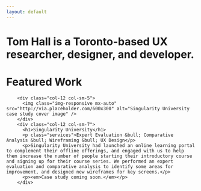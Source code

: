 ```yaml
---
layout: default
---
```


<div class="container">
  
  <div class="row">
    <div class="col-12">
      <h1 class="headline">Tom Hall is a Toronto-based UX researcher, designer, and developer.</h1>
    </div>
  </div>
  
  <div class="row landing-page-section">
    <div class="col-12">
      <h1 class="text-center">Featured Work</h1>
    </div>
  </div>
  
  <div class="row portfolio-item justify-content-center">
    
    
        <div class="col-12 col-sm-5">
          <img class="img-responsive mx-auto" src="http://via.placeholder.com/600x300" alt="Singularity University case study cover image" />
        </div>
        <div class="col-12 col-sm-7">
          <h1>Singularity University</h1>
          <p class="services">Expert Evaluation &bull; Comparative Analysis &bull; Wireframing &bull; UX Design</p>
          <p>Singularity University had launched an online learning portal to complement their offline offerings, and engaged with us to help them increase the number of people starting their introductory course and signing up for their course series. We performed an expert evaluation and comparative analysis to identify some areas for improvement, and designed new wireframes for key screens.</p>
          <p><em>Case study coming soon.</em></p>
        </div>
    
  </div>
  
  <div class="row portfolio-item">
  </div>
  
  <div class="row portfolio-item">
  </div>
  
</div>
